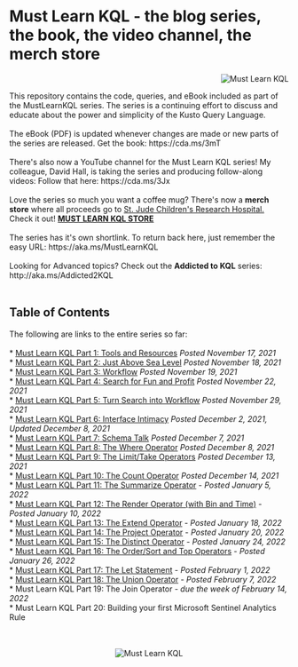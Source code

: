 # Must Learn KQL - the blog series, the book, the video channel, the merch store<br>
<p align="right"><img src="https://github.com/rod-trent/MustLearnKQL/blob/main/Series_Images/MustLearnKQLBannerSmallSmall.png" alt="Must Learn KQL"></center></p>
This repository contains the code, queries, and eBook included as part of the MustLearnKQL series. The series is a continuing effort to discuss and educate about the power and simplicity of the Kusto Query Language.<br><br>
The eBook (PDF) is updated whenever changes are made or new parts of the series are released. Get the book: https://cda.ms/3mT
<br><br>
There's also now a YouTube channel for the Must Learn KQL series! My colleague, David Hall, is taking the series and producing follow-along videos: Follow that here: https://cda.ms/3Jx  
<br><br>
Love the series so much you want a coffee mug? There's now a <b>merch store</b> where all proceeds go to <a href="https://cda.ms/3vg" target="_blank">St. Jude Children's Research Hospital.</a> Check it out! <b><a href="https://cda.ms/3Dy" target="_blank">MUST LEARN KQL STORE</a></b>
<br><br>
The series has it's own shortlink. To return back here, just remember the easy URL:  https://aka.ms/MustLearnKQL
<br><br>
Looking for Advanced topics? Check out the <b>Addicted to KQL</b> series: http://aka.ms/Addicted2KQL
<br><br>
<b><h2>Table of Contents</h2></b>
The following are links to the entire series so far:
<br><br>
* <a href="https://cda.ms/3fC" target="_blank">Must Learn KQL Part 1: Tools and Resources</a> <i>Posted November 17, 2021</i><br>
* <a href="https://cda.ms/3fD" target="_blank">Must Learn KQL Part 2: Just Above Sea Level</a> <i>Posted November 18, 2021</i><br>
* <a href="https://cda.ms/3fQ" target="_blank">Must Learn KQL Part 3: Workflow</a> <i>Posted November 19, 2021</i><br>
* <a href="https://cda.ms/3gH" target="_blank">Must Learn KQL Part 4: Search for Fun and Profit</a> <i>Posted November 22, 2021</i><br>
* <a href="https://cda.ms/3jm" target="_blank">Must Learn KQL Part 5: Turn Search into Workflow</a> <i>Posted November 29, 2021</i><br>
* <a href="https://cda.ms/3mc" target="_blank">Must Learn KQL Part 6: Interface Intimacy</a> <i>Posted December 2, 2021, Updated December 8, 2021</i><br>
* <a href="https://cda.ms/3pm" target="_blank">Must Learn KQL Part 7: Schema Talk</a> <i>Posted December 7, 2021</i><br>
* <a href="https://cda.ms/3qj" target="_blank">Must Learn KQL Part 8: The Where Operator</a> <i>Posted December 8, 2021</i><br>
* <a href="https://cda.ms/3s7" target="_blank">Must Learn KQL Part 9: The Limit/Take Operators</a> <i>Posted December 13, 2021</i><br>
* <a href="https://cda.ms/3sM" target="_blank">Must Learn KQL Part 10: The Count Operator</a> <i>Posted December 14, 2021</i><br>
* <a href="https://cda.ms/3yf" target="_blank">Must Learn KQL Part 11: The Summarize Operator</a> - <i>Posted January 5, 2022</i><br>
* <a href="https://cda.ms/3B9" target="_blank">Must Learn KQL Part 12: The Render Operator (with Bin and Time)</a> - <i>Posted January 10, 2022</i><br>
* <a href="https://cda.ms/3Dz" target="_blank">Must Learn KQL Part 13: The Extend Operator</a> - <i>Posted January 18, 2022</i><br>
* <a href="https://cda.ms/3G6" target="_blank">Must Learn KQL Part 14: The Project Operator</a> - <i>Posted January 20, 2022</i><br>
* <a href="https://cda.ms/3Hn" target="_blank">Must Learn KQL Part 15: The Distinct Operator</a> - <i>Posted January 24, 2022</i><br>
* <a href="https://cda.ms/3J8" target="_blank">Must Learn KQL Part 16: The Order/Sort and Top Operators</a> - <i>Posted January 26, 2022</i><br>
* <a href="https://cda.ms/3LM" target="_blank">Must Learn KQL Part 17: The Let Statement</a> - <i>Posted February 1, 2022</i><br> 
* <a href="https://cda.ms/3NX" target="_blank">Must Learn KQL Part 18: The Union Operator</a> - <i>Posted February 7, 2022</i><br> 
* Must Learn KQL Part 19: The Join Operator - <i>due the week of February 14, 2022</i><br>
* Must Learn KQL Part 20: Building your first Microsoft Sentinel Analytics Rule<br>
<br><br>
<p align="center"><img src="https://github.com/rod-trent/MustLearnKQL/blob/main/Series_Images/MustLearnKQLBannerMissionSmall.png" alt="Must Learn KQL"></center></p>
